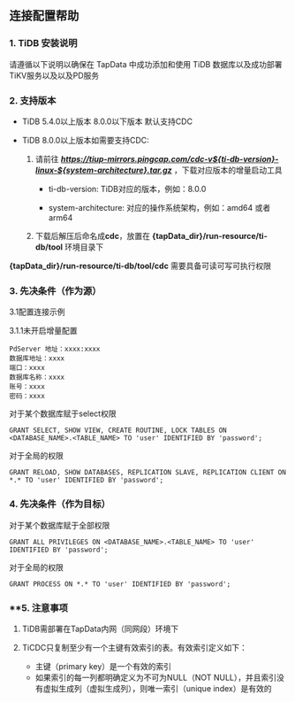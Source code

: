 ## **连接配置帮助**
### **1. TiDB 安装说明**

请遵循以下说明以确保在 TapData 中成功添加和使用 TiDB 数据库以及成功部署TiKV服务以及以及PD服务

### **2. 支持版本**

 - TiDB 5.4.0以上版本 8.0.0以下版本 默认支持CDC 
 
 - TiDB 8.0.0以上版本如需要支持CDC:
    
    1. 请前往 ***https://tiup-mirrors.pingcap.com/cdc-v${ti-db-version}-linux-${system-architecture}.tar.gz*** ，下载对应版本的增量启动工具
    
        - ti-db-version: TiDB对应的版本，例如：8.0.0
    
        - system-architecture: 对应的操作系统架构，例如：amd64 或者 arm64
    
    2. 下载后解压后命名成**cdc**，放置在 **{tapData_dir}/run-resource/ti-db/tool** 环境目录下

**{tapData_dir}/run-resource/ti-db/tool/cdc** 需要具备可读可写可执行权限

### **3. 先决条件（作为源）**
3.1配置连接示例

3.1.1未开启增量配置
```
PdServer 地址：xxxx:xxxx
数据库地址：xxxx
端口：xxxx
数据库名称：xxxx
账号：xxxx
密码：xxxx
```

对于某个数据库赋于select权限
```
GRANT SELECT, SHOW VIEW, CREATE ROUTINE, LOCK TABLES ON <DATABASE_NAME>.<TABLE_NAME> TO 'user' IDENTIFIED BY 'password';
```
对于全局的权限
```
GRANT RELOAD, SHOW DATABASES, REPLICATION SLAVE, REPLICATION CLIENT ON *.* TO 'user' IDENTIFIED BY 'password';
```
###  **4. 先决条件（作为目标）**
对于某个数据库赋于全部权限
```
GRANT ALL PRIVILEGES ON <DATABASE_NAME>.<TABLE_NAME> TO 'user' IDENTIFIED BY 'password';
```
对于全局的权限
```
GRANT PROCESS ON *.* TO 'user' IDENTIFIED BY 'password';
```

### **5. 注意事项

1. TiDB需部署在TapData内网（同网段）环境下

2. TiCDC只复制至少有一个主键有效索引的表。有效索引定义如下：

    - 主键（primary key）是一个有效的索引
    - 如果索引的每一列都明确定义为不可为NULL（NOT NULL），并且索引没有虚拟生成列（虚拟生成列），则唯一索引（unique index）是有效的
